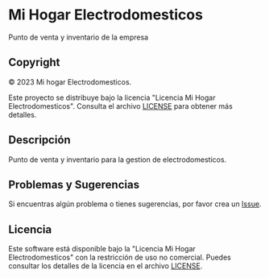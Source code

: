 # Mi Hogar Electrodomesticos
Punto de venta y inventario de la empresa

## Copyright
© 2023 Mi hogar Electrodomesticos.

Este proyecto se distribuye bajo la licencia "Licencia Mi Hogar Electrodomesticos". Consulta el archivo [LICENSE](LICENSE) para obtener más detalles.

## Descripción
Punto de venta y inventario para la gestion de electrodomesticos.


## Problemas y Sugerencias
Si encuentras algún problema o tienes sugerencias, por favor crea un [Issue](https://github.com/TYisusDv/posElectrodomesticos/issues).

## Licencia
Este software está disponible bajo la "Licencia Mi Hogar Electrodomesticos" con la restricción de uso no comercial. Puedes consultar los detalles de la licencia en el archivo [LICENSE](LICENSE).
